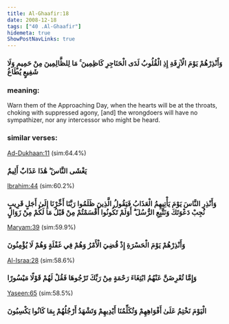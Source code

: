 ```yaml
---
title: Al-Ghaafir:18
date: 2008-12-18
tags: ["40 .Al-Ghaafir"]
hidemeta: true 
ShowPostNavLinks: true 
---
```

### وَأَنْذِرْهُمْ يَوْمَ الْآزِفَةِ إِذِ الْقُلُوبُ لَدَى الْحَنَاجِرِ كَاظِمِينَ ۚ مَا لِلظَّالِمِينَ مِنْ حَمِيمٍ وَلَا شَفِيعٍ يُطَاعُ
### meaning: 
Warn them of the Approaching Day, when the hearts will be at the throats, choking with suppressed agony, [and] the wrongdoers will have no sympathizer, nor any intercessor who might be heard.
### similar verses: 

[Ad-Dukhaan:11](/44/11) (sim:64.4%)

### يَغْشَى النَّاسَ ۖ هَٰذَا عَذَابٌ أَلِيمٌ

[Ibrahim:44](/14/44) (sim:60.2%)

### وَأَنْذِرِ النَّاسَ يَوْمَ يَأْتِيهِمُ الْعَذَابُ فَيَقُولُ الَّذِينَ ظَلَمُوا رَبَّنَا أَخِّرْنَا إِلَىٰ أَجَلٍ قَرِيبٍ نُجِبْ دَعْوَتَكَ وَنَتَّبِعِ الرُّسُلَ ۗ أَوَلَمْ تَكُونُوا أَقْسَمْتُمْ مِنْ قَبْلُ مَا لَكُمْ مِنْ زَوَالٍ

[Maryam:39](/19/39) (sim:59.9%)

### وَأَنْذِرْهُمْ يَوْمَ الْحَسْرَةِ إِذْ قُضِيَ الْأَمْرُ وَهُمْ فِي غَفْلَةٍ وَهُمْ لَا يُؤْمِنُونَ

[Al-Israa:28](/17/28) (sim:58.6%)

### وَإِمَّا تُعْرِضَنَّ عَنْهُمُ ابْتِغَاءَ رَحْمَةٍ مِنْ رَبِّكَ تَرْجُوهَا فَقُلْ لَهُمْ قَوْلًا مَيْسُورًا

[Yaseen:65](/36/65) (sim:58.5%)

### الْيَوْمَ نَخْتِمُ عَلَىٰ أَفْوَاهِهِمْ وَتُكَلِّمُنَا أَيْدِيهِمْ وَتَشْهَدُ أَرْجُلُهُمْ بِمَا كَانُوا يَكْسِبُونَ
